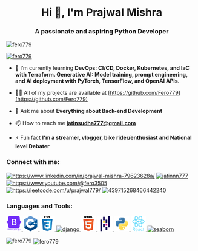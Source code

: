 <h1 align="center">Hi 👋, I'm Prajwal Mishra</h1>
<h3 align="center">A passionate and aspiring Python Developer</h3>

<p align="left"> <img src="https://komarev.com/ghpvc/?username=fero779&label=Profile%20views&color=0e75b6&style=flat" alt="fero779" /> </p>

<p align="left"> <a href="https://github.com/ryo-ma/github-profile-trophy"><img src="https://github-profile-trophy.vercel.app/?username=fero779" alt="fero779" /></a> </p>

- 🌱 I’m currently learning **DevOps: CI/CD, Docker, Kubernetes, and IaC with Terraform. Generative AI: Model training, prompt engineering, and AI deployment with PyTorch, TensorFlow, and OpenAI APIs.**

- 👨‍💻 All of my projects are available at [https://github.com/Fero779](https://github.com/Fero779)

- 💬 Ask me about **Everything about Back-end Development**

- 📫 How to reach me **jatinsudha777@gmail.com**

- ⚡ Fun fact **I'm a streamer, vlogger, bike rider/enthusiast and National level Debater**

<h3 align="left">Connect with me:</h3>
<p align="left">
<a href="https://linkedin.com/in/https://www.linkedin.com/in/prajwal-mishra-79623628a/" target="blank"><img align="center" src="https://raw.githubusercontent.com/rahuldkjain/github-profile-readme-generator/master/src/images/icons/Social/linked-in-alt.svg" alt="https://www.linkedin.com/in/prajwal-mishra-79623628a/" height="30" width="40" /></a>
<a href="https://instagram.com/jatinnn777" target="blank"><img align="center" src="https://raw.githubusercontent.com/rahuldkjain/github-profile-readme-generator/master/src/images/icons/Social/instagram.svg" alt="jatinnn777" height="30" width="40" /></a>
<a href="https://www.youtube.com/c/https://www.youtube.com/@fero3505" target="blank"><img align="center" src="https://raw.githubusercontent.com/rahuldkjain/github-profile-readme-generator/master/src/images/icons/Social/youtube.svg" alt="https://www.youtube.com/@fero3505" height="30" width="40" /></a>
<a href="https://www.leetcode.com/https://leetcode.com/u/prajwal779/" target="blank"><img align="center" src="https://raw.githubusercontent.com/rahuldkjain/github-profile-readme-generator/master/src/images/icons/Social/leet-code.svg" alt="https://leetcode.com/u/prajwal779/" height="30" width="40" /></a>
<a href="https://discord.gg/439715268466442240" target="blank"><img align="center" src="https://raw.githubusercontent.com/rahuldkjain/github-profile-readme-generator/master/src/images/icons/Social/discord.svg" alt="439715268466442240" height="30" width="40" /></a>
</p>

<h3 align="left">Languages and Tools:</h3>
<p align="left"> <a href="https://getbootstrap.com" target="_blank" rel="noreferrer"> <img src="https://raw.githubusercontent.com/devicons/devicon/master/icons/bootstrap/bootstrap-plain-wordmark.svg" alt="bootstrap" width="40" height="40"/> </a> <a href="https://www.w3schools.com/cpp/" target="_blank" rel="noreferrer"> <img src="https://raw.githubusercontent.com/devicons/devicon/master/icons/cplusplus/cplusplus-original.svg" alt="cplusplus" width="40" height="40"/> </a> <a href="https://www.w3schools.com/css/" target="_blank" rel="noreferrer"> <img src="https://raw.githubusercontent.com/devicons/devicon/master/icons/css3/css3-original-wordmark.svg" alt="css3" width="40" height="40"/> </a> <a href="https://www.djangoproject.com/" target="_blank" rel="noreferrer"> <img src="https://cdn.worldvectorlogo.com/logos/django.svg" alt="django" width="40" height="40"/> </a> <a href="https://www.w3.org/html/" target="_blank" rel="noreferrer"> <img src="https://raw.githubusercontent.com/devicons/devicon/master/icons/html5/html5-original-wordmark.svg" alt="html5" width="40" height="40"/> </a> <a href="https://pandas.pydata.org/" target="_blank" rel="noreferrer"> <img src="https://raw.githubusercontent.com/devicons/devicon/2ae2a900d2f041da66e950e4d48052658d850630/icons/pandas/pandas-original.svg" alt="pandas" width="40" height="40"/> </a> <a href="https://www.python.org" target="_blank" rel="noreferrer"> <img src="https://raw.githubusercontent.com/devicons/devicon/master/icons/python/python-original.svg" alt="python" width="40" height="40"/> </a> <a href="https://reactjs.org/" target="_blank" rel="noreferrer"> <img src="https://raw.githubusercontent.com/devicons/devicon/master/icons/react/react-original-wordmark.svg" alt="react" width="40" height="40"/> </a> <a href="https://seaborn.pydata.org/" target="_blank" rel="noreferrer"> <img src="https://seaborn.pydata.org/_images/logo-mark-lightbg.svg" alt="seaborn" width="40" height="40"/> </a> </p>

<p><img align="left" src="https://github-readme-stats.vercel.app/api/top-langs?username=fero779&show_icons=true&locale=en&layout=compact" alt="fero779" /></p>

<p>&nbsp;<img align="center" src="https://github-readme-stats.vercel.app/api?username=fero779&show_icons=true&locale=en" alt="fero779" /></p>

